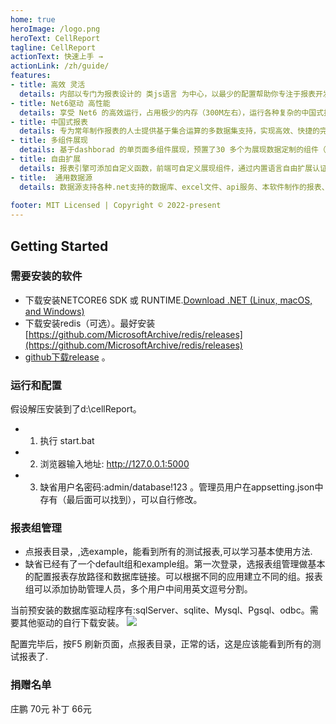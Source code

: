 ```yaml
---
home: true
heroImage: /logo.png
heroText: CellReport
tagline: CellReport
actionText: 快速上手 →
actionLink: /zh/guide/
features:
- title: 高效 灵活
  details: 内部以专门为报表设计的 类js语言 为中心，以最少的配置帮助你专注于报表开发。
- title: Net6驱动 高性能
  details: 享受 Net6 的高效运行，占用极少的内存（300M左右），运行各种复杂的中国式报表。
- title: 中国式报表
  details: 专为常年制作报表的人士提供基于集合运算的多数据集支持，实现高效、快捷的完成报表制作。
- title: 多组件展现
  details: 基于dashborad 的单页面多组件展现，预置了30 多个为展现数据定制的组件（echart图、avue数据展现等）。
- title: 自由扩展
  details: 报表引擎可添加自定义函数，前端可自定义展现组件，通过内置语言自由扩展认证和权限接入。
- title:  通用数据源
  details: 数据源支持各种.net支持的数据库、excel文件、api服务、本软件制作的报表、其他报表软件的报表（如：reporting service 等）
  
footer: MIT Licensed | Copyright © 2022-present
---
```


## Getting Started
### 需要安装的软件
- 下载安装NETCORE6 SDK 或 RUNTIME.[Download .NET (Linux, macOS, and Windows)](https://dotnet.microsoft.com/download)
- 下载安装redis（可选）。最好安装 [https://github.com/MicrosoftArchive/redis/releases](https://github.com/MicrosoftArchive/redis/releases)
- [github下载release](https://gitee.com/NoneDay/CellReport/releases/) 。


### 运行和配置
假设解压安装到了d:\cellReport。
- 1. 执行 start.bat
- 2. 浏览器输入地址:  http://127.0.0.1:5000
- 3. 缺省用户名密码:admin/database!123 。管理员用户在appsetting.json中存有（最后面可以找到），可以自行修改。

### 报表组管理
- 点报表目录，,选example，能看到所有的测试报表,可以学习基本使用方法.
- 缺省已经有了一个default组和example组。第一次登录，选报表组管理做基本的配置报表存放路径和数据库链接。可以根据不同的应用建立不同的组。报表组可以添加协助管理人员，多个用户中间用英文逗号分割。
 
 当前预安装的数据库驱动程序有:sqlServer、sqlite、Mysql、Pgsql、odbc。需要其他驱动的自行下载安装。
![](https://atts.w3cschool.cn/attachments/image/20211125/1637815124338385.png)

配置完毕后，按F5 刷新页面，点报表目录，正常的话，这是应该能看到所有的测试报表了.

### 捐赠名单
庄鹏 70元
补丁 66元